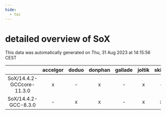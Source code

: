 ```yaml
---
hide:
  - toc
---
```


detailed overview of SoX
========================


This data was automatically generated on Thu, 31 Aug 2023 at 14:15:56 CEST  

| |accelgor|doduo|donphan|gallade|joltik|skitty|swalot|victini|
| :---: | :---: | :---: | :---: | :---: | :---: | :---: | :---: | :---: |
|SoX/14.4.2-GCCcore-11.3.0|x|-|x|-|x|-|-|-|
|SoX/14.4.2-GCC-8.3.0|-|x|x|-|x|x|-|x|
